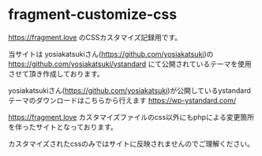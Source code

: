 # fragment-customize-css

https://fragment.love のCSSカスタマイズ記録用です。

当サイトは yosiakatsukiさん(https://github.com/yosiakatsuki)の https://github.com/yosiakatsuki/ystandard にて公開されているテーマを使用させて頂き作成しております。

yosiakatsukiさん(https://github.com/yosiakatsuki)が公開しているystandardテーマのダウンロードはこちらから行えます https://wp-ystandard.com/

https://fragment.love カスタマイズファイルのcss以外にもphpによる変更箇所を伴ったサイトとなっております。

カスタマイズされたcssのみではサイトに反映されませんのでご理解ください。

